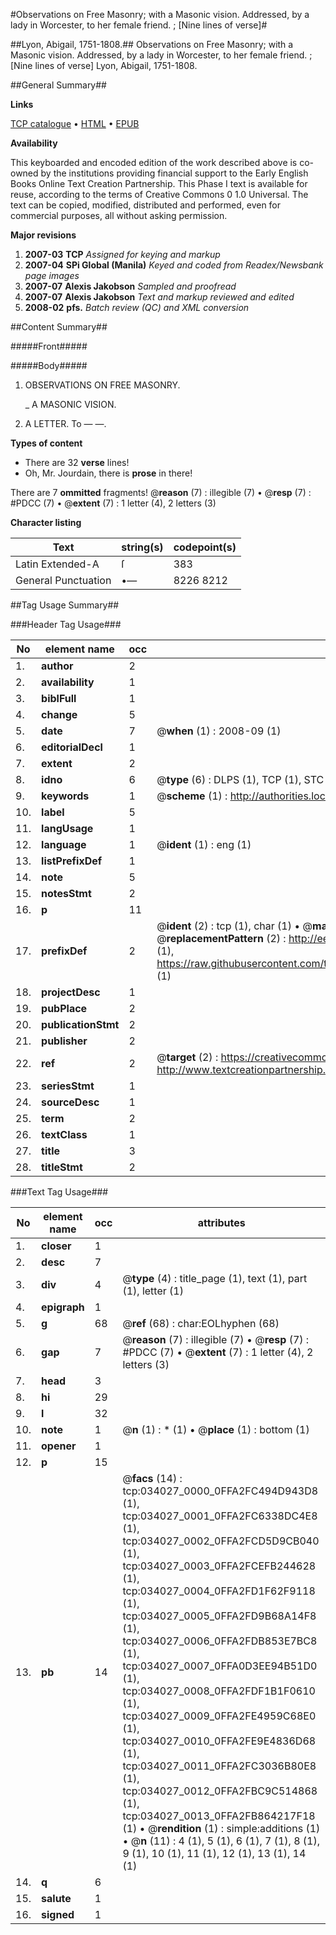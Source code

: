 #Observations on Free Masonry; with a Masonic vision. Addressed, by a lady in Worcester, to her female friend. ; [Nine lines of verse]#

##Lyon, Abigail, 1751-1808.##
Observations on Free Masonry; with a Masonic vision. Addressed, by a lady in Worcester, to her female friend. ; [Nine lines of verse]
Lyon, Abigail, 1751-1808.

##General Summary##

**Links**

[TCP catalogue](http://www.ota.ox.ac.uk/tcp/)  • 
[HTML](http://tei.it.ox.ac.uk/tcp/Texts-HTML/free/N25/N25618.html)  • 
[EPUB](http://tei.it.ox.ac.uk/tcp/Texts-EPUB/free/N25/N25618.epub)

**Availability**

This keyboarded and encoded edition of the
	       work described above is co-owned by the institutions
	       providing financial support to the Early English Books
	       Online Text Creation Partnership. This Phase I text is
	       available for reuse, according to the terms of Creative
	       Commons 0 1.0 Universal. The text can be copied,
	       modified, distributed and performed, even for
	       commercial purposes, all without asking permission.

**Major revisions**

1. __2007-03__ __TCP__ *Assigned for keying and markup*
1. __2007-04__ __SPi Global (Manila)__ *Keyed and coded from Readex/Newsbank page images*
1. __2007-07__ __Alexis Jakobson__ *Sampled and proofread*
1. __2007-07__ __Alexis Jakobson__ *Text and markup reviewed and edited*
1. __2008-02__ __pfs.__ *Batch review (QC) and XML conversion*

##Content Summary##

#####Front#####

#####Body#####

1. OBSERVATIONS ON FREE MASONRY.

    _ A MASONIC VISION.

1. A LETTER. To — —.

**Types of content**

  * There are 32 **verse** lines!
  * Oh, Mr. Jourdain, there is **prose** in there!

There are 7 **ommitted** fragments! 
 @__reason__ (7) : illegible (7)  •  @__resp__ (7) : #PDCC (7)  •  @__extent__ (7) : 1 letter (4), 2 letters (3)

**Character listing**


|Text|string(s)|codepoint(s)|
|---|---|---|
|Latin Extended-A|ſ|383|
|General Punctuation|•—|8226 8212|

##Tag Usage Summary##

###Header Tag Usage###

|No|element name|occ|attributes|
|---|---|---|---|
|1.|__author__|2||
|2.|__availability__|1||
|3.|__biblFull__|1||
|4.|__change__|5||
|5.|__date__|7| @__when__ (1) : 2008-09 (1)|
|6.|__editorialDecl__|1||
|7.|__extent__|2||
|8.|__idno__|6| @__type__ (6) : DLPS (1), TCP (1), STC (1), NOTIS (1), IMAGE-SET (1), EVANS-CITATION (1)|
|9.|__keywords__|1| @__scheme__ (1) : http://authorities.loc.gov/ (1)|
|10.|__label__|5||
|11.|__langUsage__|1||
|12.|__language__|1| @__ident__ (1) : eng (1)|
|13.|__listPrefixDef__|1||
|14.|__note__|5||
|15.|__notesStmt__|2||
|16.|__p__|11||
|17.|__prefixDef__|2| @__ident__ (2) : tcp (1), char (1)  •  @__matchPattern__ (2) : ([0-9\-]+):([0-9IVX]+) (1), (.+) (1)  •  @__replacementPattern__ (2) : http://eebo.chadwyck.com/downloadtiff?vid=$1&page=$2 (1), https://raw.githubusercontent.com/textcreationpartnership/Texts/master/tcpchars.xml#$1 (1)|
|18.|__projectDesc__|1||
|19.|__pubPlace__|2||
|20.|__publicationStmt__|2||
|21.|__publisher__|2||
|22.|__ref__|2| @__target__ (2) : https://creativecommons.org/publicdomain/zero/1.0/ (1), http://www.textcreationpartnership.org/docs/. (1)|
|23.|__seriesStmt__|1||
|24.|__sourceDesc__|1||
|25.|__term__|2||
|26.|__textClass__|1||
|27.|__title__|3||
|28.|__titleStmt__|2||


###Text Tag Usage###

|No|element name|occ|attributes|
|---|---|---|---|
|1.|__closer__|1||
|2.|__desc__|7||
|3.|__div__|4| @__type__ (4) : title_page (1), text (1), part (1), letter (1)|
|4.|__epigraph__|1||
|5.|__g__|68| @__ref__ (68) : char:EOLhyphen (68)|
|6.|__gap__|7| @__reason__ (7) : illegible (7)  •  @__resp__ (7) : #PDCC (7)  •  @__extent__ (7) : 1 letter (4), 2 letters (3)|
|7.|__head__|3||
|8.|__hi__|29||
|9.|__l__|32||
|10.|__note__|1| @__n__ (1) : * (1)  •  @__place__ (1) : bottom (1)|
|11.|__opener__|1||
|12.|__p__|15||
|13.|__pb__|14| @__facs__ (14) : tcp:034027_0000_0FFA2FC494D943D8 (1), tcp:034027_0001_0FFA2FC6338DC4E8 (1), tcp:034027_0002_0FFA2FCD5D9CB040 (1), tcp:034027_0003_0FFA2FCEFB244628 (1), tcp:034027_0004_0FFA2FD1F62F9118 (1), tcp:034027_0005_0FFA2FD9B68A14F8 (1), tcp:034027_0006_0FFA2FDB853E7BC8 (1), tcp:034027_0007_0FFA0D3EE94B51D0 (1), tcp:034027_0008_0FFA2FDF1B1F0610 (1), tcp:034027_0009_0FFA2FE4959C68E0 (1), tcp:034027_0010_0FFA2FE9E4836D68 (1), tcp:034027_0011_0FFA2FC3036B80E8 (1), tcp:034027_0012_0FFA2FBC9C514868 (1), tcp:034027_0013_0FFA2FB864217F18 (1)  •  @__rendition__ (1) : simple:additions (1)  •  @__n__ (11) : 4 (1), 5 (1), 6 (1), 7 (1), 8 (1), 9 (1), 10 (1), 11 (1), 12 (1), 13 (1), 14 (1)|
|14.|__q__|6||
|15.|__salute__|1||
|16.|__signed__|1||
